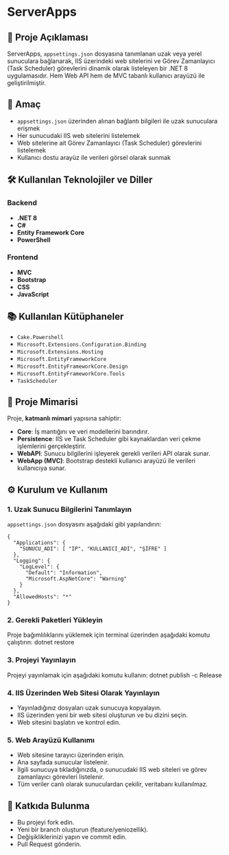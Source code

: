 # ServerApps

## 📌 Proje Açıklaması
ServerApps, `appsettings.json` dosyasına tanımlanan uzak veya yerel sunuculara bağlanarak, IIS üzerindeki web sitelerini ve Görev Zamanlayıcı (Task Scheduler) görevlerini dinamik olarak listeleyen bir .NET 8 uygulamasıdır. Hem Web API hem de MVC tabanlı kullanıcı arayüzü ile geliştirilmiştir.

## 🎯 Amaç
- `appsettings.json` üzerinden alınan bağlantı bilgileri ile uzak sunuculara erişmek
- Her sunucudaki IIS web sitelerini listelemek
- Web sitelerine ait Görev Zamanlayıcı (Task Scheduler) görevlerini listelemek
- Kullanıcı dostu arayüz ile verileri görsel olarak sunmak

## 🛠️ Kullanılan Teknolojiler ve Diller
### Backend
- **.NET 8**
- **C#**
- **Entity Framework Core**
- **PowerShell**

### Frontend
- **MVC**
- **Bootstrap**
- **CSS**
- **JavaScript**

## 📚 Kullanılan Kütüphaneler
- `Cake.Powershell`
- `Microsoft.Extensions.Configuration.Binding`
- `Microsoft.Extensions.Hosting`
- `Microsoft.EntityFrameworkCore`
- `Microsoft.EntityFrameworkCore.Design`
- `Microsoft.EntityFrameworkCore.Tools`
- `TaskScheduler`

## 🧱 Proje Mimarisi
Proje, **katmanlı mimari** yapısına sahiptir:

- **Core**: İş mantığını ve veri modellerini barındırır.
- **Persistence**: IIS ve Task Scheduler gibi kaynaklardan veri çekme işlemlerini gerçekleştirir.
- **WebAPI**: Sunucu bilgilerini işleyerek gerekli verileri API olarak sunar.
- **WebApp (MVC)**: Bootstrap destekli kullanıcı arayüzü ile verileri kullanıcıya sunar.

## ⚙️ Kurulum ve Kullanım

### 1. Uzak Sunucu Bilgilerini Tanımlayın
`appsettings.json` dosyasını aşağıdaki gibi yapılandırın:
```
{
  "Applications": {
    "SUNUCU_ADI": [ "IP", "KULLANICI_ADI", "ŞİFRE" ]
  },
  "Logging": {
    "LogLevel": {
      "Default": "Information",
      "Microsoft.AspNetCore": "Warning"
    }
  },
  "AllowedHosts": "*"
}
```
### 2. Gerekli Paketleri Yükleyin
Proje bağımlılıklarını yüklemek için terminal üzerinden aşağıdaki komutu çalıştırın:
dotnet restore

### 3. Projeyi Yayınlayın
Projeyi yayınlamak için aşağıdaki komutu kullanın:
dotnet publish -c Release

### 4. IIS Üzerinden Web Sitesi Olarak Yayınlayın
- Yayınladığınız dosyaları uzak sunucuya kopyalayın.
- IIS üzerinden yeni bir web sitesi oluşturun ve bu dizini seçin.
- Web sitesini başlatın ve kontrol edin.

### 5. Web Arayüzü Kullanımı
- Web sitesine tarayıcı üzerinden erişin.
- Ana sayfada sunucular listelenir.
- İlgili sunucuya tıkladığınızda, o sunucudaki IIS web siteleri ve görev zamanlayıcı görevleri listelenir.
- Tüm veriler canlı olarak sunuculardan çekilir, veritabanı kullanılmaz.

## 🤝 Katkıda Bulunma
- Bu projeyi fork edin.
- Yeni bir branch oluşturun (feature/yeniozellik).
- Değişikliklerinizi yapın ve commit edin.
- Pull Request gönderin.
